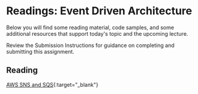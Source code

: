 # Readings: Event Driven Architecture

Below you will find some reading material, code samples, and some additional resources that support today's topic and the upcoming lecture.

Review the Submission Instructions for guidance on completing and submitting this assignment.

## Reading

[AWS SNS and SQS](https://www.youtube.com/watch?v=mXk0MNjlO7A){:target="_blank"}

<!-- Mix it up! Create the questions with pointed answers, fill in the blank, or opinion/open ended -->
